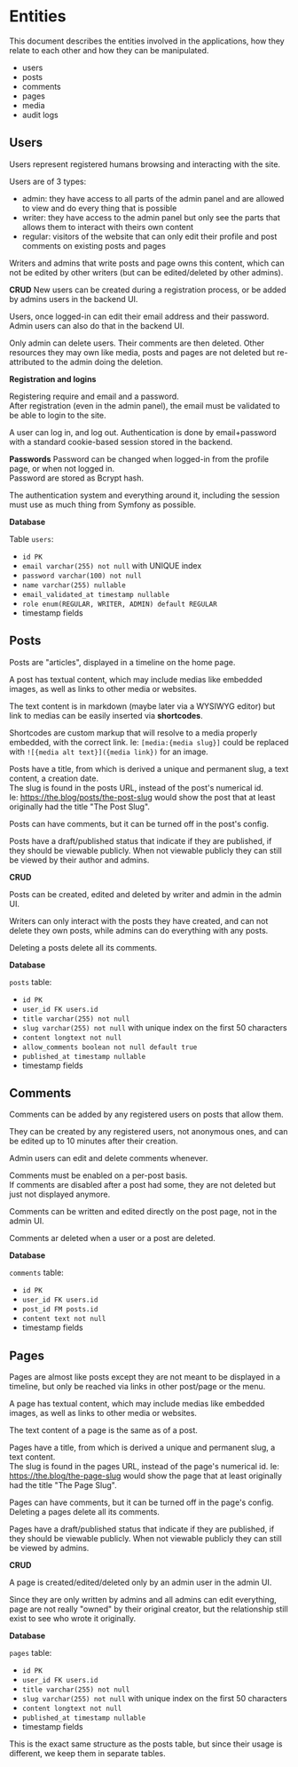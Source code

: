 # Entities

This document describes the entities involved in the applications, how they relate to each other and how they can be manipulated.
- users
- posts
- comments
- pages
- media
- audit logs


## Users

Users represent registered humans browsing and interacting with the site.

Users are of 3 types:
- admin: they have access to all parts of the admin panel and are allowed to view and do every thing that is possible
- writer: they have access to the admin panel but only see the parts that allows them to interact with theirs own content
- regular: visitors of the website that can only edit their profile and post comments on existing posts and pages

Writers and admins that write posts and page owns this content, which can not be edited by other writers (but can be edited/deleted by other admins).

**CRUD**
New users can be created during a registration process, or be added by admins users in the backend UI.    

Users, once logged-in can edit their email address and their password.
Admin users can also do that in the backend UI.

Only admin can delete users.
Their comments are then deleted. 
Other resources they may own like media, posts and pages are not deleted but re-attributed to the admin doing the deletion.

**Registration and logins**

Registering require and email and a password.  
After registration (even in the admin panel), the email must be validated to be able to login to the site.

A user can log in, and log out.
Authentication is done by email+password with a standard cookie-based session stored in the backend.

**Passwords**
Password can be changed when logged-in from the profile page, or when not logged in.  
Password are stored as Bcrypt hash.

The authentication system and everything around it, including the session must use as much thing from Symfony as possible.

**Database**

Table `users`:
- `id PK`
- `email varchar(255) not null` with UNIQUE index
- `password varchar(100) not null`
- `name varchar(255) nullable`
- `email_validated_at timestamp nullable`
- `role enum(REGULAR, WRITER, ADMIN) default REGULAR`
- timestamp fields


## Posts

Posts are "articles", displayed in a timeline on the home page.

A post has textual content, which may include medias like embedded images, as well as links to other media or websites.

The text content is in markdown (maybe later via a WYSIWYG editor) but link to medias can be easily inserted via **shortcodes**.

Shortcodes are custom markup that will resolve to a media properly embedded, with the correct link.
Ie: `[media:{media slug}]`  could be replaced with `![{media alt text}]({media link})` for an image.

Posts have a title, from which is derived a unique and permanent slug, a text content, a creation date.    
The slug is found in the posts URL, instead of the post's numerical id.  
Ie: https://the.blog/posts/the-post-slug would show the post that at least originally had the title "The Post Slug".

Posts can have comments, but it can be turned off in the post's config.

Posts have a draft/published status that indicate if they are published, if they should be viewable publicly.
When not viewable publicly they can still be viewed by their author and admins.

**CRUD**

Posts can be created, edited and deleted by writer and admin in the admin UI.

Writers can only interact with the posts they have created, and can not delete they own posts, while admins can do everything with any posts.

Deleting a posts delete all its comments.

**Database**

`posts` table:
- `id PK`
- `user_id FK users.id`
- `title varchar(255) not null`
- `slug varchar(255) not null` with unique index on the first 50 characters
- `content longtext not null`
- `allow_comments boolean not null default true`
- `published_at timestamp nullable`
- timestamp fields


## Comments

Comments can be added by any registered users on posts that allow them.

They can be created by any registered users, not anonymous ones, and can be edited up to 10 minutes after their creation.

Admin users can edit and delete comments whenever.

Comments must be enabled on a per-post basis.  
If comments are disabled after a post had some, they are not deleted but just not displayed anymore.

Comments can be written and edited directly on the post page, not in the admin UI.

Comments ar deleted when a user or a post are deleted.

**Database** 

`comments` table:
- `id PK`
- `user_id FK users.id`
- `post_id FM posts.id`
- `content text not null`
- timestamp fields


## Pages

Pages are almost like posts except they are not meant to be displayed in a timeline, but only be reached via links in other post/page or the menu.

A page has textual content, which may include medias like embedded images, as well as links to other media or websites.

The text content of a page is the same as of a post.



Pages have a title, from which is derived a unique and permanent slug, a  text content.  
The slug is found in the pages URL, instead of the page's numerical id.
Ie: https://the.blog/the-page-slug would show the page that at least originally had the title "The Page Slug".

Pages can have comments, but it can be turned off in the page's config.
Deleting a pages delete all its comments.

Pages have a draft/published status that indicate if they are published, if they should be viewable publicly.
When not viewable publicly they can still be viewed by admins.

**CRUD**

A page is created/edited/deleted only by an admin user in the admin UI.

Since they are only written by admins and all admins can edit everything, page are not really "owned" by their original creator, but the relationship still exist to see who wrote it originally.

**Database**

`pages` table:
- `id PK`
- `user_id FK users.id`
- `title varchar(255) not null`
- `slug varchar(255) not null` with unique index on the first 50 characters
- `content longtext not null`
- `published_at timestamp nullable`
- timestamp fields

This is the exact same structure as the posts table, but since their usage is different, we keep them in separate tables. 

